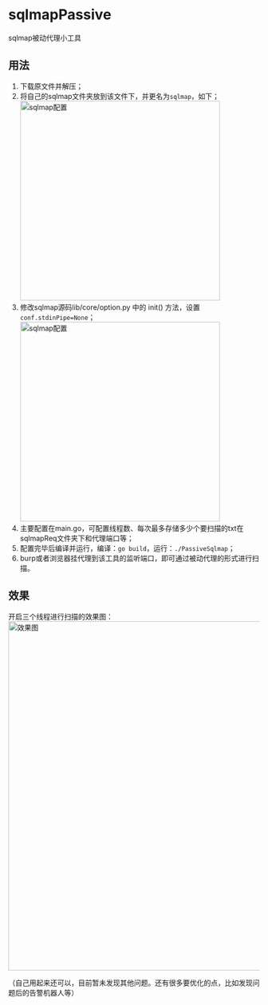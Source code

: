 # sqlmapPassive
sqlmap被动代理小工具

## 用法
1. 下载原文件并解压；
2. 将自己的sqlmap文件夹放到该文件下，并更名为`sqlmap`，如下；   
   <img src="https://github.com/Ed1s0nZ/sqlmapPassive/blob/main/fdzl.png" alt="sqlmap配置" width="400"/>
4. 修改sqlmap源码lib/core/option.py 中的 init() 方法，设置`conf.stdinPipe=None`；   
   <img src="https://github.com/Ed1s0nZ/sqlmapPassive/blob/main/sqlmap.png" alt="sqlmap配置" width="400"/>
5. 主要配置在main.go，可配置线程数、每次最多存储多少个要扫描的txt在sqlmapReq文件夹下和代理端口等；
6. 配置完毕后编译并运行，编译：`go build`，运行：`./PassiveSqlmap`；
7. burp或者浏览器挂代理到该工具的监听端口，即可通过被动代理的形式进行扫描。

## 效果
开启三个线程进行扫描的效果图：   
<img src="https://github.com/Ed1s0nZ/sqlmapPassive/blob/main/xiaoguo.png" alt="效果图" width="700"/>
   
（自己用起来还可以，目前暂未发现其他问题。还有很多要优化的点，比如发现问题后的告警机器人等）

